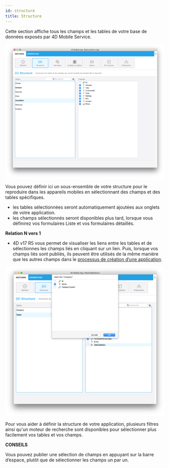 ```yaml
---
id: structure
title: Structure
---
```

Cette section affiche tous les champs et les tables de votre base de données exposés par 4D Mobile Service.

![Structure section](assets/project-editor/Structure-section-4D-for-iOS.png)

Vous pouvez définir ici un sous-ensemble de votre structure pour le reproduire dans les appareils mobiles en sélectionnant des champs et des tables spécifiques. 

* les tables sélectionnées seront automatiquement ajoutées aux onglets de votre application.
* les champs sélectionnés seront disponibles plus tard, lorsque vous définirez vos formulaires Liste et vos formulaires détaillés.

**Relation N vers 1**

* 4D v17 R5 vous permet de visualiser les liens entre les tables et de sélectionnes les champs liés en cliquant sur un lien. Puis, lorsque vos champs liés sont publiés, ils peuvent être utilisés de la même manière que les autres champs dans le [processus de création d’une application](n-to-one-relations.html).

![Publish related tables](assets/project-editor/Structure-section-N-to-1-relations-4D-for-iOS.png)

Pour vous aider à définir la structure de votre application, plusieurs filtres ainsi qu'un moteur de recherche sont disponibles pour sélectionner plus facilement vos tables et vos champs.<div class = "tips"> 

**CONSEILS**

Vous pouvez publier une sélection de champs en appuyant sur la barre d’espace, plutôt que de sélectionner les champs un par un.</div>